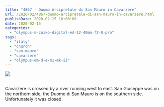 ```yaml
---
title: "4867 - Duomo Arcipretale di San Mauro in Cavarzere"
url: /2020/02/4867-duomo-arcipretale-di-san-mauro-in-cavarzere.html
publishDate: 2020-02-15 18:00:00
date: 2020-02-15
categories: 
  - "olympus-m-zuiko-digital-ed-12-40mm-f2-8-pro"
tags: 
  - "italy"
  - "church"
  - "san-mauro"
  - "cavarzere"
  - "olympus-om-d-e-m1-mk-ii"
---
```

<div class="container">
<div class="center"><a target="_blank" href="https://d25zfm9zpd7gm5.cloudfront.net/1200x1200/2018/20180512_121902_lr.jpg"><img class="webfeedsFeaturedVisual" src="https://d25zfm9zpd7gm5.cloudfront.net/0600x0600/2018/20180512_121902_lr.jpg" /></a></div>
</div>
<br />

Cavarzere is crossed by a river running west to east. San Giuseppe
was on the northern side, the Duomo di San Mauro is on the southern
side. Unfortunately it was closed.